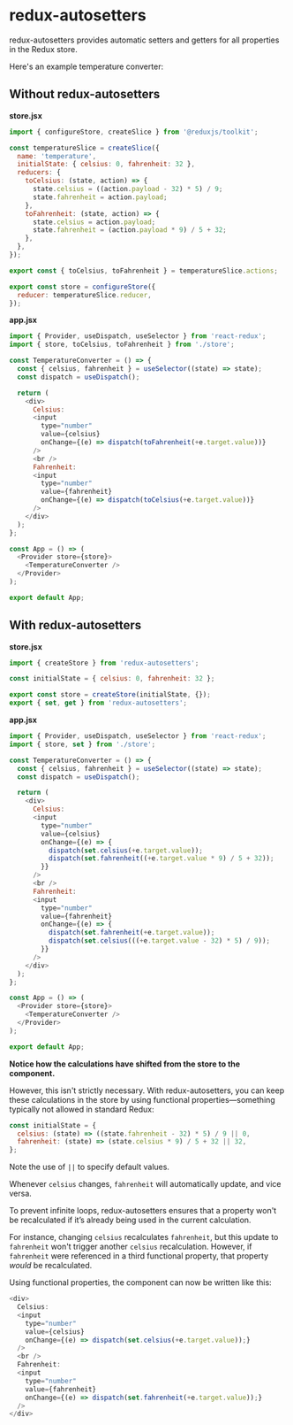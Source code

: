 # redux-autosetters

redux-autosetters provides automatic setters and getters for all properties in the Redux store.

Here's an example temperature converter:

## Without redux-autosetters

**store.jsx**

```javascript
import { configureStore, createSlice } from '@reduxjs/toolkit';

const temperatureSlice = createSlice({
  name: 'temperature',
  initialState: { celsius: 0, fahrenheit: 32 },
  reducers: {
    toCelsius: (state, action) => {
      state.celsius = ((action.payload - 32) * 5) / 9;
      state.fahrenheit = action.payload;
    },
    toFahrenheit: (state, action) => {
      state.celsius = action.payload;
      state.fahrenheit = (action.payload * 9) / 5 + 32;
    },
  },
});

export const { toCelsius, toFahrenheit } = temperatureSlice.actions;

export const store = configureStore({
  reducer: temperatureSlice.reducer,
});
```

**app.jsx**
```javascript
import { Provider, useDispatch, useSelector } from 'react-redux';
import { store, toCelsius, toFahrenheit } from './store';

const TemperatureConverter = () => {
  const { celsius, fahrenheit } = useSelector((state) => state);
  const dispatch = useDispatch();

  return (
    <div>
      Celsius:
      <input
        type="number"
        value={celsius}
        onChange={(e) => dispatch(toFahrenheit(+e.target.value))}
      />
      <br />
      Fahrenheit:
      <input
        type="number"
        value={fahrenheit}
        onChange={(e) => dispatch(toCelsius(+e.target.value))}
      />
    </div>
  );
};

const App = () => (
  <Provider store={store}>
    <TemperatureConverter />
  </Provider>
);

export default App;
```

## With redux-autosetters

**store.jsx**

```javascript
import { createStore } from 'redux-autosetters';

const initialState = { celsius: 0, fahrenheit: 32 };

export const store = createStore(initialState, {});
export { set, get } from 'redux-autosetters';
```

**app.jsx**

```javascript
import { Provider, useDispatch, useSelector } from 'react-redux';
import { store, set } from './store';

const TemperatureConverter = () => {
  const { celsius, fahrenheit } = useSelector((state) => state);
  const dispatch = useDispatch();

  return (
    <div>
      Celsius:
      <input
        type="number"
        value={celsius}
        onChange={(e) => {
          dispatch(set.celsius(+e.target.value));
          dispatch(set.fahrenheit((+e.target.value * 9) / 5 + 32));
        }}
      />
      <br />
      Fahrenheit:
      <input
        type="number"
        value={fahrenheit}
        onChange={(e) => {
          dispatch(set.fahrenheit(+e.target.value));
          dispatch(set.celsius(((+e.target.value - 32) * 5) / 9));
        }}
      />
    </div>
  );
};

const App = () => (
  <Provider store={store}>
    <TemperatureConverter />
  </Provider>
);

export default App;
```

  </tr>
</table>

**Notice how the calculations have shifted from the store to the component.**

However, this isn't strictly necessary. With redux-autosetters, you can keep these calculations in the store by using functional properties—something typically not allowed in standard Redux:

```javascript
const initialState = {
  celsius: (state) => ((state.fahrenheit - 32) * 5) / 9 || 0,
  fahrenheit: (state) => (state.celsius * 9) / 5 + 32 || 32,
};
```

Note the use of `||` to specify default values.

Whenever `celsius` changes, `fahrenheit` will automatically update, and vice versa.

To prevent infinite loops, redux-autosetters ensures that a property won't be recalculated if it’s already being used in the current calculation.

For instance, changing `celsius` recalculates `fahrenheit`, but this update to `fahrenheit` won't trigger another `celsius` recalculation.
However, if `fahrenheit` were referenced in a third functional property, that property _would_ be recalculated.

Using functional properties, the component can now be written like this:

```javascript
<div>
  Celsius:
  <input
    type="number"
    value={celsius}
    onChange={(e) => dispatch(set.celsius(+e.target.value));}
  />
  <br />
  Fahrenheit:
  <input
    type="number"
    value={fahrenheit}
    onChange={(e) => dispatch(set.fahrenheit(+e.target.value));}
  />
</div>
```
